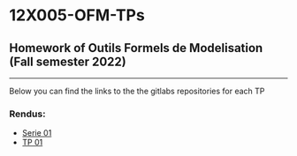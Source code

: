 # 12X005-OFM-TPs

## Homework of Outils Formels de Modelisation (Fall semester 2022)

---  

Below you can find the links to the the gitlabs repositories for each TP


### Rendus:

- [Serie 01](https://gitlab.unige.ch/Noah.Munz/ofm-exercise-1)
- [TP 01](https://gitlab.unige.ch/Noah.Munz/12-x-005-ofm-homework-1)


